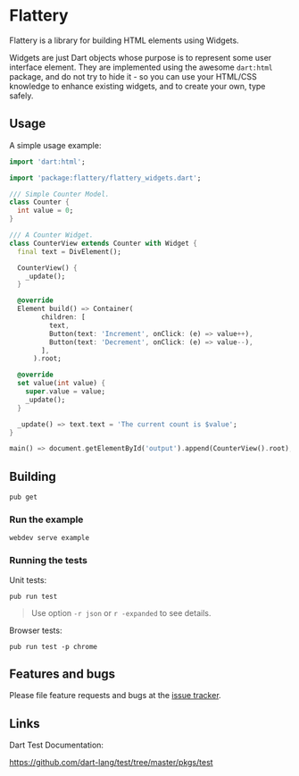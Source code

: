 # Flattery

Flattery is a library for building HTML elements using Widgets.

Widgets are just Dart objects whose purpose is to represent some user interface element.
They are implemented using the awesome `dart:html` package, and do not try to hide it - so you can
use your HTML/CSS knowledge to enhance existing widgets, and to create your own, type safely.

## Usage

A simple usage example:

```dart
import 'dart:html';

import 'package:flattery/flattery_widgets.dart';

/// Simple Counter Model.
class Counter {
  int value = 0;
}

/// A Counter Widget.
class CounterView extends Counter with Widget {
  final text = DivElement();

  CounterView() {
    _update();
  }

  @override
  Element build() => Container(
        children: [
          text,
          Button(text: 'Increment', onClick: (e) => value++),
          Button(text: 'Decrement', onClick: (e) => value--),
        ],
      ).root;

  @override
  set value(int value) {
    super.value = value;
    _update();
  }

  _update() => text.text = 'The current count is $value';
}

main() => document.getElementById('output').append(CounterView().root);
```

## Building

```
pub get
```

### Run the example

```
webdev serve example
```

### Running the tests

Unit tests:

```
pub run test
```

> Use option `-r json` or `r -expanded` to see details.

Browser tests:

```
pub run test -p chrome
```

## Features and bugs

Please file feature requests and bugs at the [issue tracker][tracker].

[tracker]: https://github.com/renatoathaydes/flattery/issues

## Links

Dart Test Documentation:

https://github.com/dart-lang/test/tree/master/pkgs/test
